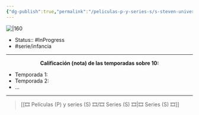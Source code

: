 ```yaml
---
{"dg-publish":true,"permalink":"/peliculas-p-y-series-s/s-steven-universe/"}
---
```



![|160](https://m.media-amazon.com/images/M/MV5BNWQ1YWI0YjgtNWNmYy00NTY0LWJjZjgtMGFmMDU1OGM5Y2FiXkEyXkFqcGdeQXVyMTA3MzQ4MTg0._V1_SX300.jpg)

- Status:: #InProgress  
- #serie/infancia 

---

**<center>Calificación (nota) de las temporadas sobre 10:</center>**

- Temporada 1: 
- Temporada 2: 
- ...

---

> [[🎞️ Películas (P) y series (S) 🎞️/🎞️ Series (S) 🎞️\|🎞️ Series (S) 🎞️]]